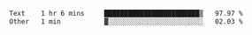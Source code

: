 <!--START_SECTION:waka-->

```txt
Text    1 hr 6 mins     ████████████████████████▒   97.97 %
Other   1 min           ▓░░░░░░░░░░░░░░░░░░░░░░░░   02.03 %
```

<!--END_SECTION:waka-->
